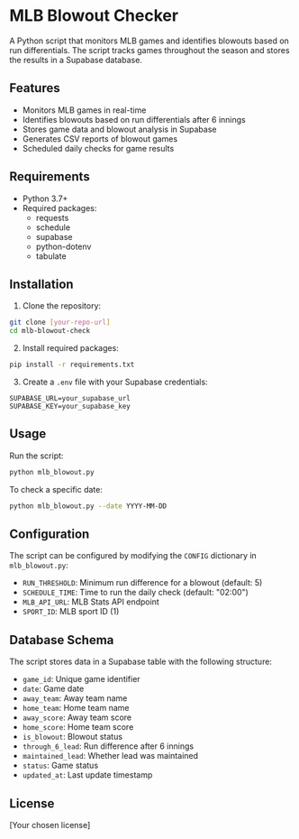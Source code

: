 # MLB Blowout Checker

A Python script that monitors MLB games and identifies blowouts based on run differentials. The script tracks games throughout the season and stores the results in a Supabase database.

## Features

- Monitors MLB games in real-time
- Identifies blowouts based on run differentials after 6 innings
- Stores game data and blowout analysis in Supabase
- Generates CSV reports of blowout games
- Scheduled daily checks for game results

## Requirements

- Python 3.7+
- Required packages:
  - requests
  - schedule
  - supabase
  - python-dotenv
  - tabulate

## Installation

1. Clone the repository:
```bash
git clone [your-repo-url]
cd mlb-blowout-check
```

2. Install required packages:
```bash
pip install -r requirements.txt
```

3. Create a `.env` file with your Supabase credentials:
```
SUPABASE_URL=your_supabase_url
SUPABASE_KEY=your_supabase_key
```

## Usage

Run the script:
```bash
python mlb_blowout.py
```

To check a specific date:
```bash
python mlb_blowout.py --date YYYY-MM-DD
```

## Configuration

The script can be configured by modifying the `CONFIG` dictionary in `mlb_blowout.py`:

- `RUN_THRESHOLD`: Minimum run difference for a blowout (default: 5)
- `SCHEDULE_TIME`: Time to run the daily check (default: "02:00")
- `MLB_API_URL`: MLB Stats API endpoint
- `SPORT_ID`: MLB sport ID (1)

## Database Schema

The script stores data in a Supabase table with the following structure:

- `game_id`: Unique game identifier
- `date`: Game date
- `away_team`: Away team name
- `home_team`: Home team name
- `away_score`: Away team score
- `home_score`: Home team score
- `is_blowout`: Blowout status
- `through_6_lead`: Run difference after 6 innings
- `maintained_lead`: Whether lead was maintained
- `status`: Game status
- `updated_at`: Last update timestamp

## License

[Your chosen license] 